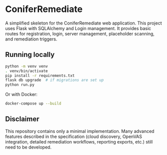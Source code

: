 # ConiferRemediate

A simplified skeleton for the ConiferRemediate web application. This project uses Flask with SQLAlchemy and Login management. It provides basic routes for registration, login, server management, placeholder scanning, and remediation triggers.

## Running locally

```bash
python -m venv venv
. venv/bin/activate
pip install -r requirements.txt
flask db upgrade  # if migrations are set up
python run.py
```

Or with Docker:

```bash
docker-compose up --build
```

## Disclaimer

This repository contains only a minimal implementation. Many advanced features described in the specification (cloud discovery, OpenVAS integration, detailed remediation workflows, reporting exports, etc.) still need to be developed.
